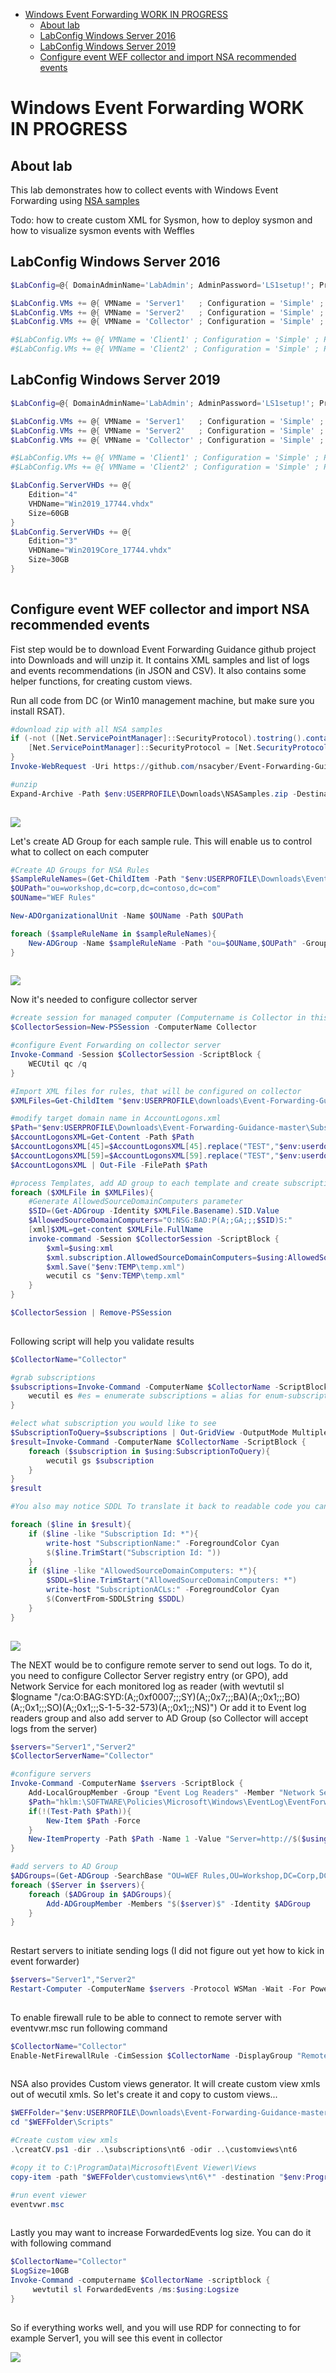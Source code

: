 <!-- TOC -->

- [Windows Event Forwarding WORK IN PROGRESS](#windows-event-forwarding-work-in-progress)
    - [About lab](#about-lab)
    - [LabConfig Windows Server 2016](#labconfig-windows-server-2016)
    - [LabConfig Windows Server 2019](#labconfig-windows-server-2019)
    - [Configure event WEF collector and import NSA recommended events](#configure-event-wef-collector-and-import-nsa-recommended-events)

<!-- /TOC -->

# Windows Event Forwarding WORK IN PROGRESS

## About lab

This lab demonstrates how to collect events with Windows Event Forwarding using [NSA samples](https://github.com/nsacyber/Event-Forwarding-Guidance)

Todo: how to create custom XML for Sysmon, how to deploy sysmon and how to visualize sysmon events with Weffles

## LabConfig Windows Server 2016

```PowerShell
$LabConfig=@{ DomainAdminName='LabAdmin'; AdminPassword='LS1setup!'; Prefix = 'WSLab-'; SwitchName = 'LabSwitch'; DCEdition='4' ; Internet=$true ;AdditionalNetworksConfig=@(); VMs=@(); ServerVHDs=@()}

$LabConfig.VMs += @{ VMName = 'Server1'   ; Configuration = 'Simple' ; ParentVHD = 'Win2016Core_G2.vhdx' ; MemoryStartupBytes= 1GB ; MemoryMinimumBytes=1GB }
$LabConfig.VMs += @{ VMName = 'Server2'   ; Configuration = 'Simple' ; ParentVHD = 'Win2016Core_G2.vhdx' ; MemoryStartupBytes= 1GB ; MemoryMinimumBytes=1GB }
$LabConfig.VMs += @{ VMName = 'Collector' ; Configuration = 'Simple' ; ParentVHD = 'Win2016Core_G2.vhdx' ; MemoryStartupBytes= 1GB ; MemoryMinimumBytes=1GB }

#$LabConfig.VMs += @{ VMName = 'Client1' ; Configuration = 'Simple' ; ParentVHD = 'Win10RS4_G2.vhdx'  ; MemoryStartupBytes= 1GB ; MemoryMinimumBytes=1GB ; DisableWCF=$True ; WinRM=$true }
#$LabConfig.VMs += @{ VMName = 'Client2' ; Configuration = 'Simple' ; ParentVHD = 'Win10RS4_G2.vhdx'  ; MemoryStartupBytes= 1GB ; MemoryMinimumBytes=1GB ; DisableWCF=$True ; WinRM=$true}

```

## LabConfig Windows Server 2019

```PowerShell
$LabConfig=@{ DomainAdminName='LabAdmin'; AdminPassword='LS1setup!'; Prefix = 'WSLabInsider17744-'; SwitchName = 'LabSwitch'; DCEdition='4' ; Internet=$true ;AdditionalNetworksConfig=@(); VMs=@(); ServerVHDs=@()}

$LabConfig.VMs += @{ VMName = 'Server1'   ; Configuration = 'Simple' ; ParentVHD = 'Win2019Core_17744.vhdx' ; MemoryStartupBytes= 1GB ; MemoryMinimumBytes=1GB }
$LabConfig.VMs += @{ VMName = 'Server2'   ; Configuration = 'Simple' ; ParentVHD = 'Win2019Core_17744.vhdx' ; MemoryStartupBytes= 1GB ; MemoryMinimumBytes=1GB }
$LabConfig.VMs += @{ VMName = 'Collector' ; Configuration = 'Simple' ; ParentVHD = 'Win2019Core_17744.vhdx' ; MemoryStartupBytes= 1GB ; MemoryMinimumBytes=1GB }

#$LabConfig.VMs += @{ VMName = 'Client1' ; Configuration = 'Simple' ; ParentVHD = 'Win10RS4_G2.vhdx'  ; MemoryStartupBytes= 1GB ; MemoryMinimumBytes=1GB ; DisableWCF=$True ; WinRM=$true }
#$LabConfig.VMs += @{ VMName = 'Client2' ; Configuration = 'Simple' ; ParentVHD = 'Win10RS4_G2.vhdx'  ; MemoryStartupBytes= 1GB ; MemoryMinimumBytes=1GB ; DisableWCF=$True ; WinRM=$true}

$LabConfig.ServerVHDs += @{
    Edition="4"
    VHDName="Win2019_17744.vhdx"
    Size=60GB
}
$LabConfig.ServerVHDs += @{
    Edition="3"
    VHDName="Win2019Core_17744.vhdx"
    Size=30GB
}
 
```

## Configure event WEF collector and import NSA recommended events

Fist step would be to download Event Forwarding Guidance github project into Downloads and will unzip it. It contains XML samples and list of logs and events recommendations (in JSON and CSV). It also contains some helper functions, for creating custom views.

Run all code from DC (or Win10 management machine, but make sure you install RSAT).

```PowerShell
#download zip with all NSA samples
if (-not ([Net.ServicePointManager]::SecurityProtocol).tostring().contains("Tls12")){ #there is no need to set Tls12 in 1809 releases, therefore for insider it does not apply
    [Net.ServicePointManager]::SecurityProtocol = [Net.SecurityProtocolType]::Tls12
}
Invoke-WebRequest -Uri https://github.com/nsacyber/Event-Forwarding-Guidance/archive/master.zip -OutFile $env:USERPROFILE\Downloads\NSASamples.zip

#unzip
Expand-Archive -Path $env:USERPROFILE\Downloads\NSASamples.zip -DestinationPath $env:USERPROFILE\Downloads
 
```

![](/Scenarios/Windows%20Event%20Forwarding/Screenshots/NSAfiles.png)

Let's create AD Group for each sample rule. This will enable us to control what to collect on each computer

```PowerShell
#Create AD Groups for NSA Rules
$SampleRuleNames=(Get-ChildItem -Path "$env:USERPROFILE\Downloads\Event-Forwarding-Guidance-master\Subscriptions\NT6").BaseName
$OUPath="ou=workshop,dc=corp,dc=contoso,dc=com"
$OUName="WEF Rules"

New-ADOrganizationalUnit -Name $OUName -Path $OUPath

foreach ($sampleRuleName in $sampleRuleNames){
    New-ADGroup -Name $sampleRuleName -Path "ou=$OUName,$OUPath" -GroupScope Global
}
 
```

![](/Scenarios/Windows%20Event%20Forwarding/Screenshots/NSAGroups.png)

Now it's needed to configure collector server

```PowerShell
#create session for managed computer (Computername is Collector in this case)
$CollectorSession=New-PSSession -ComputerName Collector

#configure Event Forwarding on collector server
Invoke-Command -Session $CollectorSession -ScriptBlock {
    WECUtil qc /q
}

#Import XML files for rules, that will be configured on collector
$XMLFiles=Get-ChildItem "$env:USERPROFILE\downloads\Event-Forwarding-Guidance-master\Subscriptions\NT6\"

#modify target domain name in AccountLogons.xml
$Path="$env:USERPROFILE\Downloads\Event-Forwarding-Guidance-master\Subscriptions\NT6\AccountLogons.xml"
$AccountLogonsXML=Get-Content -Path $Path
$AccountLogonsXML[45]=$AccountLogonsXML[45].replace("TEST","$env:userdomain")
$AccountLogonsXML[59]=$AccountLogonsXML[59].replace("TEST","$env:userdomain")
$AccountLogonsXML | Out-File -FilePath $Path

#process Templates, add AD group to each template and create subscription
foreach ($XMLFile in $XMLFiles){
    #Generate AllowedSourceDomainComputers parameter
    $SID=(Get-ADGroup -Identity $XMLFile.Basename).SID.Value
    $AllowedSourceDomainComputers="O:NSG:BAD:P(A;;GA;;;$SID)S:"
    [xml]$XML=get-content $XMLFile.FullName
    invoke-command -Session $CollectorSession -ScriptBlock {
        $xml=$using:xml
        $xml.subscription.AllowedSourceDomainComputers=$using:AllowedSourceDomainComputers
        $xml.Save("$env:TEMP\temp.xml")
        wecutil cs "$env:TEMP\temp.xml"
    }
}

$CollectorSession | Remove-PSSession
 
```

Following script will help you validate results

```PowerShell
$CollectorName="Collector"

#grab subscriptions
$subscriptions=Invoke-Command -ComputerName $CollectorName -ScriptBlock {
    wecutil es #es = enumerate subscriptions = alias for enum-subscription. See wecutil /? for help
}

#elect what subscription you would like to see
$SubscriptionToQuery=$subscriptions | Out-GridView -OutputMode Multiple
$result=Invoke-Command -ComputerName $CollectorName -ScriptBlock {
    foreach ($subscription in $using:SubscriptionToQuery){
        wecutil gs $subscription
    }
}
$result

#You also may notice SDDL To translate it back to readable code you can run following PowerShell (todo: create customobject for all results - feel free to pull :) 

foreach ($line in $result){
    if ($line -like "Subscription Id: *"){
        write-host "SubscriptionName:" -ForegroundColor Cyan
        $($line.TrimStart("Subscription Id: "))
    }
    if ($line -like "AllowedSourceDomainComputers: *"){
        $SDDL=$line.TrimStart("AllowedSourceDomainComputers: *")
        write-host "SubscriptionACLs:" -ForegroundColor Cyan
        $(ConvertFrom-SDDLString $SDDL)
    }
}
 
```

![](/Scenarios/Windows%20Event%20Forwarding/Screenshots/SubscriptionACL.png)

The NEXT would be to configure remote server to send out logs. To do it, you need to configure Collector Server registry entry (or GPO), add Network Service for each monitored log as reader (with wevtutil sl $logname "/ca:O:BAG:SYD:(A;;0xf0007;;;SY)(A;;0x7;;;BA)(A;;0x1;;;BO)(A;;0x1;;;SO)(A;;0x1;;;S-1-5-32-573)(A;;0x1;;;NS)") Or add it to Event log readers group and also add server to AD Group (so Collector will accept logs from the server)

```PowerShell
$servers="Server1","Server2"
$CollectorServerName="Collector"

#configure servers
Invoke-Command -ComputerName $servers -ScriptBlock {
    Add-LocalGroupMember -Group "Event Log Readers" -Member "Network Service"
    $Path="hklm:\SOFTWARE\Policies\Microsoft\Windows\EventLog\EventForwarding\SubscriptionManager"
    if(!(Test-Path $Path)){
        New-Item $Path -Force
    }
    New-ItemProperty -Path $Path -Name 1 -Value "Server=http://$($using:CollectorServerName):5985/wsman/SubscriptionManager/WEC,Refresh=30" -PropertyType String -force
}

#add servers to AD Group
$ADGroups=(Get-ADGroup -SearchBase "OU=WEF Rules,OU=Workshop,DC=Corp,DC=contoso,DC=com" -Filter *).Name | Out-GridView -OutputMode Multiple
foreach ($Server in $servers){
    foreach ($ADGroup in $ADGroups){
        Add-ADGroupMember -Members "$($server)$" -Identity $ADGroup
    }
}
 
```

Restart servers to initiate sending logs (I did not figure out yet how to kick in event forwarder)

```PowerShell
$servers="Server1","Server2"
Restart-Computer -ComputerName $servers -Protocol WSMan -Wait -For PowerShell
 
```

To enable firewall rule to be able to connect to remote server with eventvwr.msc run following command

```PowerShell
$CollectorName="Collector"
Enable-NetFirewallRule -CimSession $CollectorName -DisplayGroup "Remote Event Log Management"
 
```

NSA also provides Custom views generator. It will create custom view xmls out of wecutil xmls. So let's create it and copy to custom views... 

```PowerShell
$WEFFolder="$env:USERPROFILE\Downloads\Event-Forwarding-Guidance-master"
cd "$WEFFolder\Scripts"

#Create custom view xmls
.\creatCV.ps1 -dir ..\subscriptions\nt6 -odir ..\customviews\nt6

#copy it to C:\ProgramData\Microsoft\Event Viewer\Views
copy-item -path "$WEFFolder\customviews\nt6\*" -destination "$env:ProgramData\Microsoft\Event Viewer\Views"

#run event viewer
eventvwr.msc
 
```

Lastly you may want to increase ForwardedEvents log size. You can do it with following command

```PowerShell
$CollectorName="Collector"
$LogSize=10GB
Invoke-Command -computername $CollectorName -scriptblock {
     wevtutil sl ForwardedEvents /ms:$using:Logsize
}
 
```

So if everything works well, and you will use RDP for connecting to for example Server1, you will see this event in collector

![](/Scenarios/Windows%20Event%20Forwarding/Screenshots/EventViewer.png)

